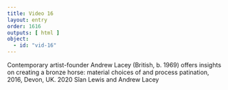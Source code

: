 ```yaml
---
title: Video 16
layout: entry
order: 1616
outputs: [ html ]
object:
  - id: "vid-16"
---
```


Contemporary artist-founder Andrew Lacey (British, b. 1969) offers insights on creating a bronze horse: material choices of and process patination, 2016, Devon, UK. 2020 Sîan Lewis and Andrew Lacey
